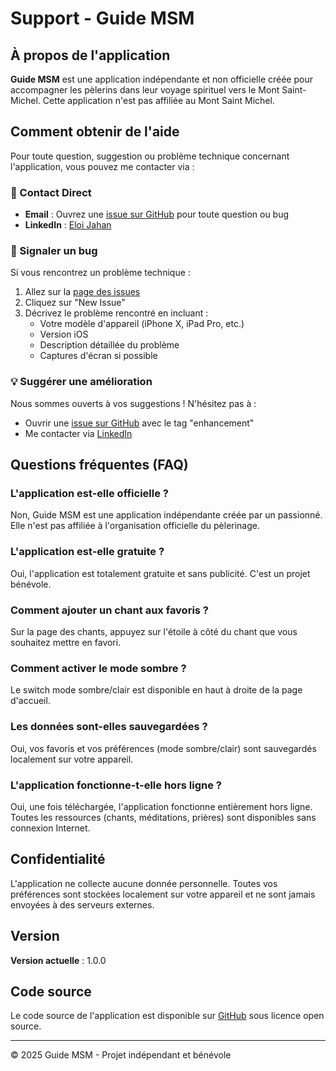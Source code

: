 # Support - Guide MSM

## À propos de l'application

**Guide MSM** est une application indépendante et non officielle créée pour accompagner les pèlerins dans leur voyage spirituel vers le Mont Saint-Michel. Cette application n'est pas affiliée au Mont Saint Michel.

## Comment obtenir de l'aide

Pour toute question, suggestion ou problème technique concernant l'application, vous pouvez me contacter via :

### 📧 Contact Direct

- **Email** : Ouvrez une [issue sur GitHub](https://github.com/eloiJhn/P-l-MSM/issues/new) pour toute question ou bug
- **LinkedIn** : [Eloi Jahan](https://www.linkedin.com/in/eloi-jahan/)

### 🐛 Signaler un bug

Si vous rencontrez un problème technique :

1. Allez sur la [page des issues](https://github.com/eloiJhn/P-l-MSM/issues)
2. Cliquez sur "New Issue"
3. Décrivez le problème rencontré en incluant :
   - Votre modèle d'appareil (iPhone X, iPad Pro, etc.)
   - Version iOS
   - Description détaillée du problème
   - Captures d'écran si possible

### 💡 Suggérer une amélioration

Nous sommes ouverts à vos suggestions ! N'hésitez pas à :
- Ouvrir une [issue sur GitHub](https://github.com/eloiJhn/P-l-MSM/issues/new) avec le tag "enhancement"
- Me contacter via [LinkedIn](https://www.linkedin.com/in/eloi-jahan/)

## Questions fréquentes (FAQ)

### L'application est-elle officielle ?

Non, Guide MSM est une application indépendante créée par un passionné. Elle n'est pas affiliée à l'organisation officielle du pèlerinage.

### L'application est-elle gratuite ?

Oui, l'application est totalement gratuite et sans publicité. C'est un projet bénévole.

### Comment ajouter un chant aux favoris ?

Sur la page des chants, appuyez sur l'étoile à côté du chant que vous souhaitez mettre en favori.

### Comment activer le mode sombre ?

Le switch mode sombre/clair est disponible en haut à droite de la page d'accueil.

### Les données sont-elles sauvegardées ?

Oui, vos favoris et vos préférences (mode sombre/clair) sont sauvegardés localement sur votre appareil.

### L'application fonctionne-t-elle hors ligne ?

Oui, une fois téléchargée, l'application fonctionne entièrement hors ligne. Toutes les ressources (chants, méditations, prières) sont disponibles sans connexion Internet.

## Confidentialité

L'application ne collecte aucune donnée personnelle. Toutes vos préférences sont stockées localement sur votre appareil et ne sont jamais envoyées à des serveurs externes.

## Version

**Version actuelle** : 1.0.0

## Code source

Le code source de l'application est disponible sur [GitHub](https://github.com/eloiJhn/P-l-MSM) sous licence open source.

---

© 2025 Guide MSM - Projet indépendant et bénévole
